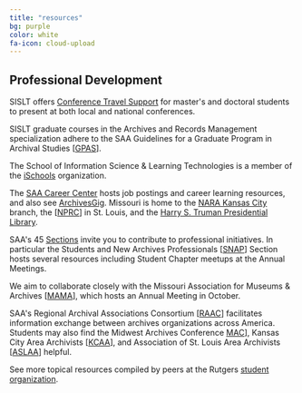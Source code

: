 ```yaml
---
title: "resources"
bg: purple
color: white
fa-icon: cloud-upload
---
```


## Professional Development

SISLT offers [Conference Travel Support](http://sislt.missouri.edu/resources/conference-travel-support/) for master's and doctoral students to present at both local and national conferences.

SISLT graduate courses in the Archives and Records Management specialization adhere to the SAA Guidelines for a Graduate Program in Archival Studies [[GPAS](http://www2.archivists.org/category/tags/gpas)].

The School of Information Science & Learning Technologies is a member of the [iSchools](http://ischools.org/) organization.

The [SAA Career Center](http://careers.archivists.org/) hosts job postings and career learning resources, and also see [ArchivesGig](https://archivesgig.wordpress.com/). Missouri is home to the [NARA Kansas City](https://www.archives.gov/kansas-city) branch, the [[NPRC](https://www.archives.gov/st-louis)] in St. Louis, and the [Harry S. Truman Presidential Library](https://www.trumanlibrary.org/).

SAA's 45 [Sections](http://www2.archivists.org/groups/sections) invite you to contribute to professional initiatives. In particular the Students and New Archives Professionals [[SNAP](http://www2.archivists.org/groups/students-and-new-archives-professionals-snap-section)] Section hosts several resources including Student Chapter meetups at the Annual Meetings.

We aim to collaborate closely with the Missouri Association for Museums & Archives [[MAMA](http://missourimuseums.org/)], which hosts an Annual Meeting in October.

SAA's Regional Archival Associations Consortium [[RAAC](http://www2.archivists.org/groups/regional-archival-associations-consortium-raac)] facilitates information exchange between archives organizations across America. Students may also find the Midwest Archives Conference [MAC](http://www.midwestarchives.org/)], Kansas City Area Archivists [[KCAA](http://www.kcarchivists.org/kcaa/)], and Association of St. Louis Area Archivists [[ASLAA](http://www.stlarchivists.org/index.html)] helpful.

See more topical resources compiled by peers at the Rutgers [student organization](http://wp.comminfo.rutgers.edu/source/resources/educate-yourself/).
